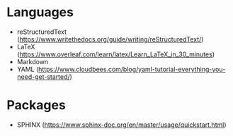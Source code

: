 # Languages
* reStructuredText (https://www.writethedocs.org/guide/writing/reStructuredText/)
* LaTeX (https://www.overleaf.com/learn/latex/Learn_LaTeX_in_30_minutes)
* Markdown
* YAML (https://www.cloudbees.com/blog/yaml-tutorial-everything-you-need-get-started/)

# Packages
* SPHINX (https://www.sphinx-doc.org/en/master/usage/quickstart.html)
